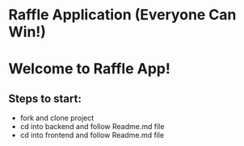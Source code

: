 # Raffle Application (Everyone Can Win!)

# Welcome to Raffle App!

## Steps to start:

- fork and clone project
- cd into backend and follow Readme.md file
- cd into frontend and follow Readme.md file
